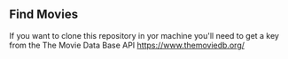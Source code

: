 ## Find Movies

If you want to clone this repository in yor machine you'll need to get a key from the The Movie Data Base API https://www.themoviedb.org/
